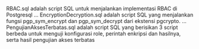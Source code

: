RBAC.sql adalah script SQL untuk menjalankan implementasi RBAC di Postgresql 
...
EncryptionDecryption.sql adalah script SQL yang menjalankan fungsi pgp_sym_encrypt dan pgp_sym_decrypt dari ekstensi pgcrypto.
...
PengujianAksesTerbatas.sql adalah script SQL yang berisikan 3 script berbeda untuk menguji konfigurasi role, perintah enkripsi dan hasilnya, serta hasil pengujian akses terbatas
